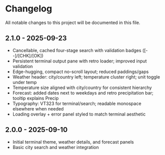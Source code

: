 # Changelog

All notable changes to this project will be documented in this file.

## 2.1.0 - 2025-09-23

- Cancellable, cached four-stage search with validation badges ([--]/[CHK]/[OK])
- Persistent terminal output pane with retro loader; improved input validation
- Edge-hugging, compact no-scroll layout; reduced paddings/gaps
- Weather header: city/country left; temperature cluster right; unit toggle under temp
- Temperature size aligned with city/country for consistent hierarchy
- Forecast: added dates next to weekdays and retro precipitation bar; tooltip explains Precip
- Typography: VT323 for terminal/search; readable monospace elsewhere when needed
- Loading overlay + error panel styled to match terminal aesthetic

## 2.0.0 - 2025-09-10

- Initial terminal theme, weather details, and forecast panels
- Basic city search and weather integration
